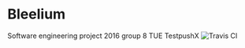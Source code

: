 # Bleelium
Software engineering project 2016 group 8 TUE
TestpushX
![Travis CI](https://travis-ci.org/Vaults/Bleelium.svg?branch=master)
